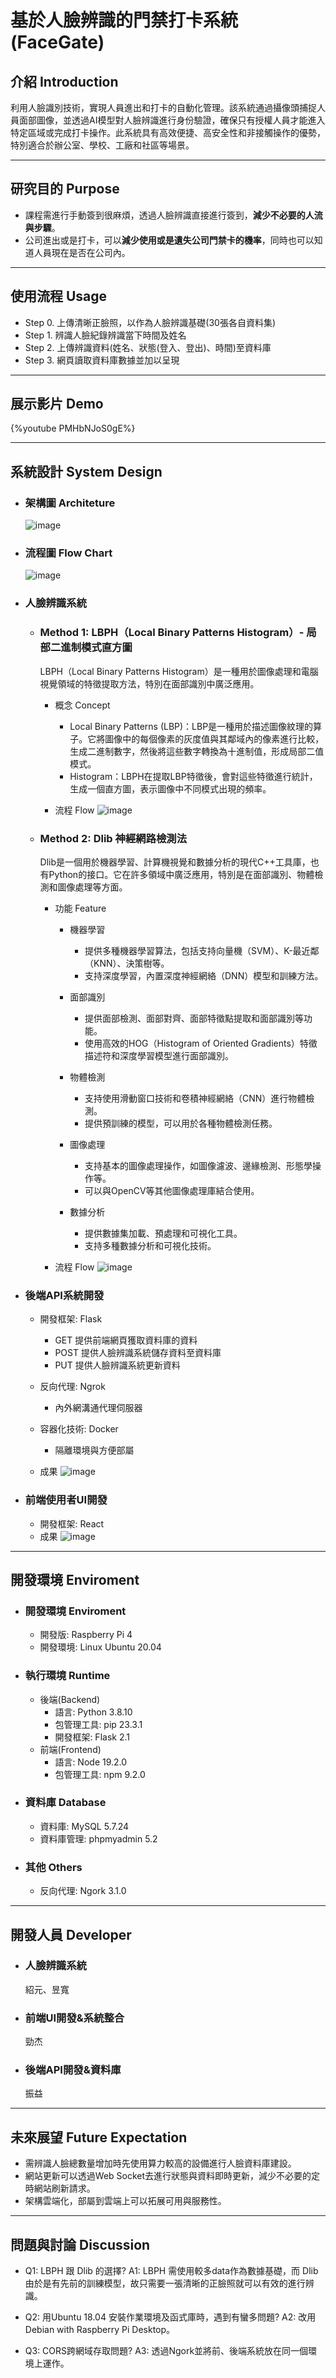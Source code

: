 # 基於人臉辨識的門禁打卡系統 (FaceGate)

## 介紹 Introduction
利用人臉識別技術，實現人員進出和打卡的自動化管理。該系統通過攝像頭捕捉人員面部圖像，並透過AI模型對人臉辨識進行身份驗證，確保只有授權人員才能進入特定區域或完成打卡操作。此系統具有高效便捷、高安全性和非接觸操作的優勢，特別適合於辦公室、學校、工廠和社區等場景。

---
## 研究目的 Purpose
- 課程需進行手動簽到很麻煩，透過人臉辨識直接進行簽到，**減少不必要的人流與步驟**。
- 公司進出或是打卡，可以**減少使用或是遺失公司門禁卡的機率**，同時也可以知道人員現在是否在公司內。

---
## 使用流程 Usage
- Step 0. 上傳清晰正臉照，以作為人臉辨識基礎(30張各自資料集)
- Step 1. 辨識人臉紀錄辨識當下時間及姓名
- Step 2. 上傳辨識資料(姓名、狀態(登入、登出)、時間)至資料庫
- Step 3. 網頁讀取資料庫數據並加以呈現

---
## 展示影片 Demo
{%youtube PMHbNJoS0gE%}

---
## 系統設計 System Design
- ### 架構圖 Architeture
    ![image](https://hackmd.io/_uploads/BJgXwthmC.png)
- ### 流程圖 Flow Chart
    ![image](https://hackmd.io/_uploads/H1DjuK3mA.png)

- ### 人臉辨識系統
    - ### Method 1: LBPH（Local Binary Patterns Histogram）- 局部二進制模式直方圖
        LBPH（Local Binary Patterns Histogram）是一種用於圖像處理和電腦視覺領域的特徵提取方法，特別在面部識別中廣泛應用。

        - 概念 Concept
            - Local Binary Patterns (LBP)：LBP是一種用於描述圖像紋理的算子。它將圖像中的每個像素的灰度值與其鄰域內的像素進行比較，生成二進制數字，然後將這些數字轉換為十進制值，形成局部二值模式。
            - Histogram：LBPH在提取LBP特徵後，會對這些特徵進行統計，生成一個直方圖，表示圖像中不同模式出現的頻率。

        - 流程 Flow
            ![image](https://hackmd.io/_uploads/S1saoYhXC.png)


    - ### Method 2: Dlib 神經網路檢測法
        Dlib是一個用於機器學習、計算機視覺和數據分析的現代C++工具庫，也有Python的接口。它在許多領域中廣泛應用，特別是在面部識別、物體檢測和圖像處理等方面。
        - 功能 Feature
            - 機器學習
                - 提供多種機器學習算法，包括支持向量機（SVM）、K-最近鄰（KNN）、決策樹等。
                - 支持深度學習，內置深度神經網絡（DNN）模型和訓練方法。

            - 面部識別
                - 提供面部檢測、面部對齊、面部特徵點提取和面部識別等功能。
                - 使用高效的HOG（Histogram of Oriented Gradients）特徵描述符和深度學習模型進行面部識別。

            - 物體檢測
                - 支持使用滑動窗口技術和卷積神經網絡（CNN）進行物體檢測。
                - 提供預訓練的模型，可以用於各種物體檢測任務。

            - 圖像處理
                - 支持基本的圖像處理操作，如圖像濾波、邊緣檢測、形態學操作等。
                - 可以與OpenCV等其他圖像處理庫結合使用。

            - 數據分析
                - 提供數據集加載、預處理和可視化工具。
                - 支持多種數據分析和可視化技術。

        - 流程 Flow
            ![image](https://hackmd.io/_uploads/S1j5oF27A.png)

    
- ### 後端API系統開發
    - 開發框架: Flask
        - GET  提供前端網頁獲取資料庫的資料
        - POST 提供人臉辨識系統儲存資料至資料庫
        - PUT  提供人臉辨識系統更新資料
    - 反向代理: Ngrok
        - 內外網溝通代理伺服器
    - 容器化技術: Docker
        - 隔離環境與方便部屬

    - 成果
    ![image](https://hackmd.io/_uploads/H1m9FYhmA.png)

- ### 前端使用者UI開發
    - 開發框架: React
    - 成果
    ![image](https://hackmd.io/_uploads/Bkc-qFnQA.png)

---
## 開發環境 Enviroment
- ### 開發環境 Enviroment
    - 開發版: Raspberry Pi 4
    - 開發環境: Linux Ubuntu 20.04
    
- ### 執行環境 Runtime
    - 後端(Backend)
        - 語言: Python 3.8.10
        - 包管理工具: pip 23.3.1
        - 開發框架: Flask 2.1
    - 前端(Frontend)
        - 語言: Node 19.2.0
        - 包管理工具: npm 9.2.0

- ### 資料庫 Database
    - 資料庫: MySQL 5.7.24
    - 資料庫管理: phpmyadmin 5.2
    
- ### 其他 Others
    - 反向代理: Ngork 3.1.0

---
## 開發人員 Developer
- ### 人臉辨識系統
    紹元、昱寬
- ### 前端UI開發&系統整合 
    勁杰
- ### 後端API開發&資料庫 
    振益
    
---
## 未來展望 Future Expectation
- 需辨識人臉總數量增加時先使用算力較高的設備進行人臉資料庫建設。
- 網站更新可以透過Web Socket去進行狀態與資料即時更新，減少不必要的定時網站刷新請求。
- 架構雲端化，部屬到雲端上可以拓展可用與服務性。

---
## 問題與討論 Discussion
- Q1: LBPH 跟 Dlib 的選擇?
    A1: LBPH 需使用較多data作為數據基礎，而 Dlib 由於是有先前的訓練模型，故只需要一張清晰的正臉照就可以有效的進行辨識。

- Q2: 用Ubuntu 18.04 安裝作業環境及函式庫時，遇到有蠻多問題?
    A2: 改用Debian with Raspberry Pi Desktop。

- Q3: CORS跨網域存取問題?
    A3: 透過Ngork並將前、後端系統放在同一個環境上運作。
